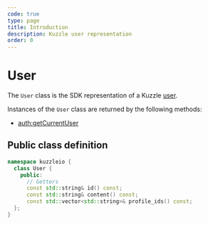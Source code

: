 ```yaml
---
code: true
type: page
title: Introduction
description: Kuzzle user representation
order: 0
---
```


# User

The `User` class is the SDK representation of a Kuzzle [user](/core/1/guides/essentials/user-authentication/#creating-users).

Instances of the `User` class are returned by the following methods:

- [auth:getCurrentUser](/sdk/cpp/1/controllers/auth/)

## Public class definition

```cpp
namespace kuzzleio {
  class User {
    public:
      // Getters
      const std::string& id() const;
      const std::string& content() const;
      const std::vector<std::string>& profile_ids() const;
  };
}
```
